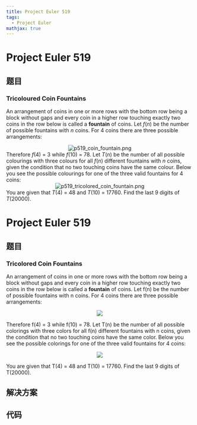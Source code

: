```yaml
---
title: Project Euler 519
tags:
  - Project Euler
mathjax: true
---
```

<escape><!-- more --></escape>
    
# Project Euler 519
## 题目
### Tricoloured Coin Fountains

An arrangement of coins in one or more rows with the bottom row being a block without gaps and every coin in a higher row touching exactly two coins in the row below is called a <b>fountain</b> of coins. Let <var>f</var>(<var>n</var>) be the number of possible fountains with <var>n</var> coins. For 4 coins there are three possible arrangements:
<div align="center"><img src="project/images/p519_coin_fountain.png" alt="p519_coin_fountain.png" /></div>
Therefore <var>f</var>(4) = 3 while <var>f</var>(10) = 78.
Let <var>T</var>(<var>n</var>) be the number of all possible colourings with three colours for all <var>f</var>(<var>n</var>) different fountains with <var>n</var> coins, given the condition that no two touching coins have the same colour. Below you see the possible colourings for one of the three valid fountains for 4 coins:
<div align="center"><img src="project/images/p519_tricolored_coin_fountain.png" alt="p519_tricolored_coin_fountain.png" /></div>
You are given that <var>T</var>(4) = 48 and <var>T</var>(10) = 17760.
Find the last 9 digits of <var>T</var>(20000).



# Project Euler 519
## 题目
### Tricolored Coin Fountains

An arrangement of coins in one or more rows with the bottom row being a block without gaps and every coin in a higher row touching exactly two coins in the row below is called a **fountain** of coins. Let f(n) be the number of possible fountains with n coins. For 4 coins there are three possible arrangements:
<center><img src="https://projecteuler.net/project/images/p519_coin_fountain.png"></center>

Therefore f(4)&nbsp;=&nbsp;3 while f(10)&nbsp;=&nbsp;78.
Let T(n) be the number of all possible colorings with three colors for all f(n) different fountains with n coins, given the condition that no two touching coins have the same color. Below you see the possible colorings for one of the three valid fountains for 4 coins:
<center><img src="https://projecteuler.net/project/images/p519_tricolored_coin_fountain.png"></center>

You are given that T(4)&nbsp;=&nbsp;48 and T(10)&nbsp;=&nbsp;17760.
Find the last 9 digits of T(20000).


## 解决方案


## 代码


